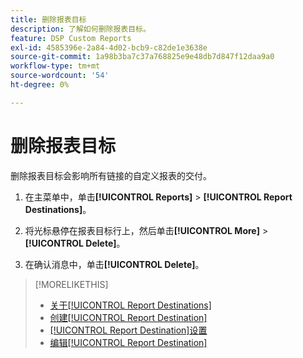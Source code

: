 ```yaml
---
title: 删除报表目标
description: 了解如何删除报表目标。
feature: DSP Custom Reports
exl-id: 4585396e-2a84-4d02-bcb9-c82de1e3638e
source-git-commit: 1a98b3ba7c37a768825e9e48db7d847f12daa9a0
workflow-type: tm+mt
source-wordcount: '54'
ht-degree: 0%

---
```


# 删除报表目标

删除报表目标会影响所有链接的自定义报表的交付。

1. 在主菜单中，单击&#x200B;**[!UICONTROL Reports]** > **[!UICONTROL Report Destinations]**。

1. 将光标悬停在报表目标行上，然后单击&#x200B;**[!UICONTROL More]** > **[!UICONTROL Delete]**。

1. 在确认消息中，单击&#x200B;**[!UICONTROL Delete]**。

>[!MORELIKETHIS]
>
>* [关于[!UICONTROL Report Destinations]](/help/dsp/reports/report-destinations/report-destination-about.md)
>* [创建[!UICONTROL Report Destination]](/help/dsp/reports/report-destinations/report-destination-create.md)
>* [[!UICONTROL Report Destination]设置](/help/dsp/reports/report-destinations/report-destination-settings.md)
>* [编辑[!UICONTROL Report Destination]](/help/dsp/reports/report-destinations/report-destination-edit.md)
